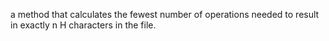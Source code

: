 a method that calculates the fewest number of operations needed to result in exactly n H characters in the file.

